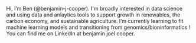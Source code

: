 Hi, I’m Ben (@benjamin-j-cooper). I'm broadly interested in data science and using data and anlaytics tools to support growth in renewables, the carbon economy, and sustainable agriculture. 
I’m currently learning to fit machine learning models and transitioning from genomics/bioninformatics ! You can find me on LinkedIn at benjamin joel cooper.

<!---
benjamin-j-cooper/benjamin-j-cooper is a ✨ special ✨ repository because its `README.md` (this file) appears on your GitHub profile.
You can click the Preview link to take a look at your changes.
--->
